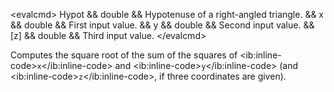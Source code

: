 \<evalcmd\> Hypot && double && Hypotenuse of a right-angled triangle. && x && double && First input value. && y && double && Second input value. && \[z\] && double && Third input value. \</evalcmd\>

Computes the square root of the sum of the squares of \<ib:inline-code\>`x`\</ib:inline-code\> and \<ib:inline-code\>`y`\</ib:inline-code\> (and \<ib:inline-code\>`z`\</ib:inline-code\>, if three coordinates are given).
